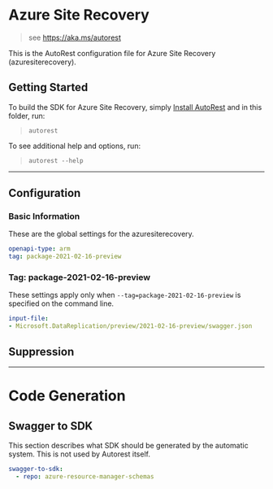 # Azure Site Recovery

> see https://aka.ms/autorest

This is the AutoRest configuration file for Azure Site Recovery (azuresiterecovery).

## Getting Started

To build the SDK for Azure Site Recovery, simply [Install AutoRest](https://aka.ms/autorest/install) and in this folder, run:

> `autorest`

To see additional help and options, run:

> `autorest --help`

---

## Configuration

### Basic Information

These are the global settings for the azuresiterecovery.

``` yaml
openapi-type: arm
tag: package-2021-02-16-preview
```

### Tag: package-2021-02-16-preview

These settings apply only when `--tag=package-2021-02-16-preview` is specified on the command line.

``` yaml $(tag) == 'package-2021-02-16-preview'
input-file:
- Microsoft.DataReplication/preview/2021-02-16-preview/swagger.json
```

## Suppression

---

# Code Generation

## Swagger to SDK

This section describes what SDK should be generated by the automatic system.
This is not used by Autorest itself.

``` yaml $(swagger-to-sdk)
swagger-to-sdk:
  - repo: azure-resource-manager-schemas
```




